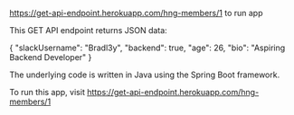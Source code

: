 https://get-api-endpoint.herokuapp.com/hng-members/1 to run app

This GET API endpoint returns JSON data:

{
"slackUsername": "Bradl3y",
"backend": true,
"age": 26,
"bio": "Aspiring Backend Developer"
}

The underlying code is written in Java using the Spring Boot framework.

To run this app, visit https://get-api-endpoint.herokuapp.com/hng-members/1